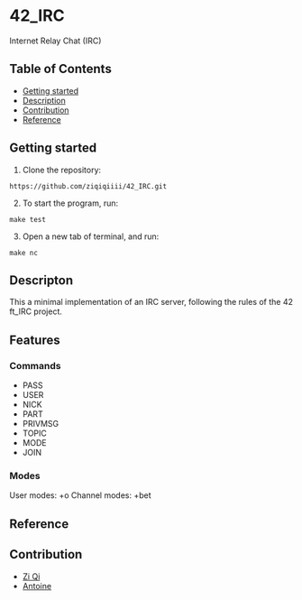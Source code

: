 # 42_IRC
Internet Relay Chat (IRC) 

## Table of Contents
- [Getting started](#getting-started)
- [Description](#descripton)
- [Contribution](#contribution)
- [Reference](#reference)

## Getting started
1. Clone the repository:
```
https://github.com/ziqiqiiii/42_IRC.git
```

2. To start the program, run:
```
make test
```

3. Open a new tab of terminal, and run:
```
make nc
```

## Descripton

This a minimal implementation of an IRC server, following the rules of the 42 ft_IRC project.

## Features
### Commands
- PASS
- USER
- NICK
- PART
- PRIVMSG
- TOPIC
- MODE 
- JOIN
### Modes
User modes: +o
Channel modes: +bet

## Reference

## Contribution
* [Zi Qi](https://github.com/ziqiqiiii)
* [Antoine](https://github.com/ghostyghast)
